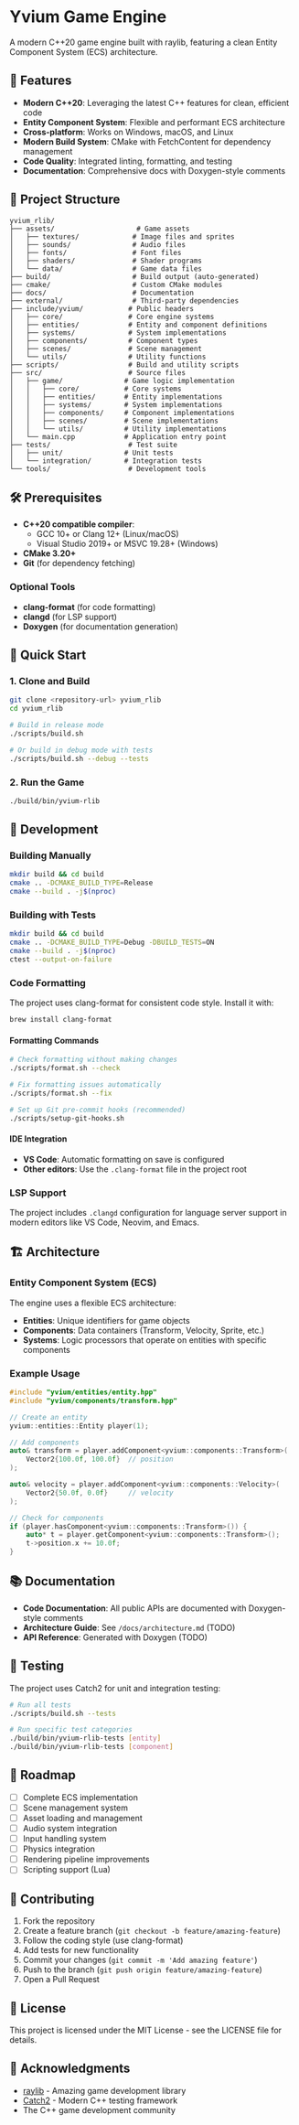 # Yvium Game Engine

A modern C++20 game engine built with raylib, featuring a clean Entity Component System (ECS) architecture.

## 🚀 Features

- **Modern C++20**: Leveraging the latest C++ features for clean, efficient code
- **Entity Component System**: Flexible and performant ECS architecture
- **Cross-platform**: Works on Windows, macOS, and Linux
- **Modern Build System**: CMake with FetchContent for dependency management
- **Code Quality**: Integrated linting, formatting, and testing
- **Documentation**: Comprehensive docs with Doxygen-style comments

## 📁 Project Structure

```
yvium_rlib/
├── assets/                    # Game assets
│   ├── textures/             # Image files and sprites
│   ├── sounds/               # Audio files
│   ├── fonts/                # Font files
│   ├── shaders/              # Shader programs
│   └── data/                 # Game data files
├── build/                    # Build output (auto-generated)
├── cmake/                    # Custom CMake modules
├── docs/                     # Documentation
├── external/                 # Third-party dependencies
├── include/yvium/           # Public headers
│   ├── core/                # Core engine systems
│   ├── entities/            # Entity and component definitions
│   ├── systems/             # System implementations
│   ├── components/          # Component types
│   ├── scenes/              # Scene management
│   └── utils/               # Utility functions
├── scripts/                 # Build and utility scripts
├── src/                     # Source files
│   ├── game/               # Game logic implementation
│   │   ├── core/           # Core systems
│   │   ├── entities/       # Entity implementations
│   │   ├── systems/        # System implementations
│   │   ├── components/     # Component implementations
│   │   ├── scenes/         # Scene implementations
│   │   └── utils/          # Utility implementations
│   └── main.cpp            # Application entry point
├── tests/                   # Test suite
│   ├── unit/               # Unit tests
│   └── integration/        # Integration tests
└── tools/                   # Development tools
```

## 🛠️ Prerequisites

- **C++20 compatible compiler**:
  - GCC 10+ or Clang 12+ (Linux/macOS)
  - Visual Studio 2019+ or MSVC 19.28+ (Windows)
- **CMake 3.20+**
- **Git** (for dependency fetching)

### Optional Tools
- **clang-format** (for code formatting)
- **clangd** (for LSP support)
- **Doxygen** (for documentation generation)

## 🚀 Quick Start

### 1. Clone and Build

```bash
git clone <repository-url> yvium_rlib
cd yvium_rlib

# Build in release mode
./scripts/build.sh

# Or build in debug mode with tests
./scripts/build.sh --debug --tests
```

### 2. Run the Game

```bash
./build/bin/yvium-rlib
```

## 🔧 Development

### Building Manually

```bash
mkdir build && cd build
cmake .. -DCMAKE_BUILD_TYPE=Release
cmake --build . -j$(nproc)
```

### Building with Tests

```bash
mkdir build && cd build
cmake .. -DCMAKE_BUILD_TYPE=Debug -DBUILD_TESTS=ON
cmake --build . -j$(nproc)
ctest --output-on-failure
```

### Code Formatting

The project uses clang-format for consistent code style. Install it with:

```bash
brew install clang-format
```

#### Formatting Commands

```bash
# Check formatting without making changes
./scripts/format.sh --check

# Fix formatting issues automatically
./scripts/format.sh --fix

# Set up Git pre-commit hooks (recommended)
./scripts/setup-git-hooks.sh
```

#### IDE Integration

- **VS Code**: Automatic formatting on save is configured
- **Other editors**: Use the `.clang-format` file in the project root

### LSP Support

The project includes `.clangd` configuration for language server support in modern editors like VS Code, Neovim, and Emacs.

## 🏗️ Architecture

### Entity Component System (ECS)

The engine uses a flexible ECS architecture:

- **Entities**: Unique identifiers for game objects
- **Components**: Data containers (Transform, Velocity, Sprite, etc.)
- **Systems**: Logic processors that operate on entities with specific components

### Example Usage

```cpp
#include "yvium/entities/entity.hpp"
#include "yvium/components/transform.hpp"

// Create an entity
yvium::entities::Entity player(1);

// Add components
auto& transform = player.addComponent<yvium::components::Transform>(
    Vector2{100.0f, 100.0f}  // position
);

auto& velocity = player.addComponent<yvium::components::Velocity>(
    Vector2{50.0f, 0.0f}     // velocity
);

// Check for components
if (player.hasComponent<yvium::components::Transform>()) {
    auto* t = player.getComponent<yvium::components::Transform>();
    t->position.x += 10.0f;
}
```

## 📚 Documentation

- **Code Documentation**: All public APIs are documented with Doxygen-style comments
- **Architecture Guide**: See `/docs/architecture.md` (TODO)
- **API Reference**: Generated with Doxygen (TODO)

## 🧪 Testing

The project uses Catch2 for unit and integration testing:

```bash
# Run all tests
./scripts/build.sh --tests

# Run specific test categories
./build/bin/yvium-rlib-tests [entity]
./build/bin/yvium-rlib-tests [component]
```

## 🎯 Roadmap

- [ ] Complete ECS implementation
- [ ] Scene management system
- [ ] Asset loading and management
- [ ] Audio system integration
- [ ] Input handling system
- [ ] Physics integration
- [ ] Rendering pipeline improvements
- [ ] Scripting support (Lua)

## 🤝 Contributing

1. Fork the repository
2. Create a feature branch (`git checkout -b feature/amazing-feature`)
3. Follow the coding style (use clang-format)
4. Add tests for new functionality
5. Commit your changes (`git commit -m 'Add amazing feature'`)
6. Push to the branch (`git push origin feature/amazing-feature`)
7. Open a Pull Request

## 📄 License

This project is licensed under the MIT License - see the LICENSE file for details.

## 🙏 Acknowledgments

- [raylib](https://www.raylib.com/) - Amazing game development library
- [Catch2](https://github.com/catchorg/Catch2) - Modern C++ testing framework
- The C++ game development community